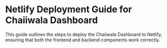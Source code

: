 # Netlify Deployment Guide for Chaiiwala Dashboard

This guide outlines the steps to deploy the Chaiiwala Dashboard to Netlify, ensuring that both the frontend and backend components work correctly.
